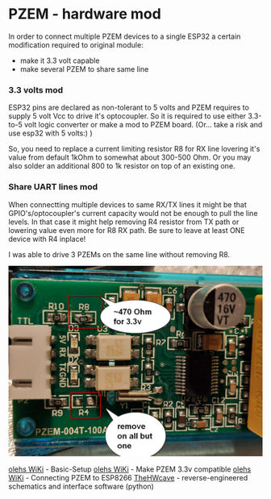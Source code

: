 PZEM - hardware mod
======

In order to connect multiple PZEM devices to a single ESP32 a certain modification required to original module:

 - make it 3.3 volt capable
 - make several PZEM to share same line


### 3.3 volts mod
ESP32 pins are declared as non-tolerant to 5 volts and PZEM requires to supply 5 volt Vcc to drive it's optocoupler.
So it is required to use either 3.3-to-5 volt logic converter or make a mod to PZEM board. (Or... take a risk and
use esp32 with 5 volts:) )

So, you need to replace a current limiting resistor R8 for RX line lovering it's value from default 1kOhm to somewhat about 300-500 Ohm.
Or you may also solder an additional 800 to 1k resistor on top of an existing one.

### Share UART lines mod
When connectting multiple devices to same RX/TX lines it might be that GPIO's/optocoupler's current capacity would not be enough to pull
the line levels. In that case it might help removing R4 resistor from TX path or lowering value even more for R8 RX path.
Be sure to leave at least ONE device with R4 inplace!

I was able to drive 3 PZEMs on the same line without removing R8.


<div align="center">
  <img src="pzem004t_v3_mod.jpg" width="600" alt="pzem hw mod"/>
</div>


[olehs WiKi](https://github.com/olehs/PZEM004T/wiki/Basic-Setup) - Basic-Setup
[olehs WiKi](https://github.com/olehs/PZEM004T/wiki/Make-PZEM-3.3v-compatible) - Make PZEM 3.3v compatible
[olehs WiKi](https://github.com/olehs/PZEM004T/wiki/Connecting-PZEM-to-ESP8266) - Connecting PZEM to ESP8266
[TheHWcave](https://github.com/TheHWcave/Peacefair-PZEM-004T-) - reverse-engineered schematics and interface software (python)
